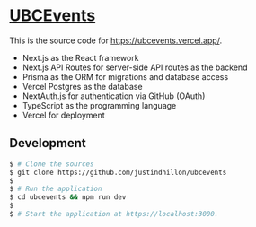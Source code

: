 # [UBCEvents](https://ubcevents.vercel.app/)

This is the source code for https://ubcevents.vercel.app/.
- Next.js as the React framework
- Next.js API Routes for server-side API routes as the backend
- Prisma as the ORM for migrations and database access
- Vercel Postgres as the database
- NextAuth.js for authentication via GitHub (OAuth)
- TypeScript as the programming language
- Vercel for deployment

## Development

```bash
$ # Clone the sources
$ git clone https://github.com/justindhillon/ubcevents
$
$ # Run the application
$ cd ubcevents && npm run dev
$
$ # Start the application at https://localhost:3000.
```
